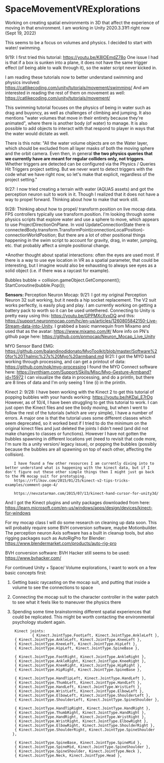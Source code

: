 # SpaceMovementVRExplorations

Working on creating spatial environments in 3D that affect the experience of moving in that environment. 
I am working in Unity 2020.3.31f1 right now (Sept 19, 2022)

This seems to be a focus on volumes and physics. I decided to start with water/ swimming.

9/19:
I first tried this tutorial: https://youtu.be/K8lOEmdZ78o
One issue I had is that if a box is sunken into a plane, it does not have the same trigger effect (of being able to walk through it), so the water script never kicked in. 

I am reading these tutorials now to better understand swimming and physics involved: https://catlikecoding.com/unity/tutorials/movement/swimming/
And am interested in reading the rest of them on movement as well: https://catlikecoding.com/unity/tutorials/movement/

This swimming tutorial focuses on the physics of being in water such as drag and buyoncy, as well as challenges of climbing and jumping. It also mentions "water volumes that move in their entirety because they're animated", where there is another body (of water) to manage. It is also possible to add objects to interact with that respond to player in ways that the water would dictate as well. 

There is this note: "All the water volume objects are on the Water layer, which should be excluded from all layer masks of both the moving sphere and the orbit camera. Even then, in general **the two physics queries that we currently have are meant for regular colliders only, not triggers**. Whether triggers are detected can be configured via the Physics / Queries Hit Triggers project setting. But we never want to detect triggers with the code what we have right now, so let's make that explicit, regardless of the project setting."

9/27: I now tried creating a terrain with water (AQUAS assets) and got the perception neuron suit to work in it. Though I realized that it does not have a way to propel forward. Thinking about how to make that work still. 

9/28: Thinking about how to propel/ transform position on live mocap data. FPS controllers typically use transform.position. I'm looking through some physics scripts that explore water and use a sphere to move, which appears to use ProjectDirectionOnPlane. In void UpdateConnectionState there is connectedBody.transform.TransformPoint(connectionLocalPosition)-connectionWorldPosition;
But there are a lot of other positional things happening in the swim script to account for gravity, drag, in water, jumping, etc. that probably affect a simple positional change. 

*Another thought about spatial interactions: often the eyes are used most. If there is a way to use eye location in VR as a spatial parameter, that could be interesting, but I imagine would also be exhausting to always see eyes as a solid object (i.e. if there was a raycast for example). 


Bubbles bubble = collision.gameObject.GetComponent<bubble>();
        StartCoroutine(bubble.Pop());

<b>Sensors: </b>
Perception Neuron Mocap:
9/21: I got my original Perception Neuron 32 suit working, but it needs a hip socket replacement. 
The V2 suit works perfectly, is easily plug and play. I am currently working on getting a battery pack to worth so it can be used untethered. 
Connecting to Unity is pretty easy using this: https://youtu.be/GPPMXcXvxDQ and this: https://support.neuronmocap.com/hc/en-us/articles/1260805842150-Live-Stream-data-into-Unity. I grabbed a basic mannequin from Mixamo and used that as the avatar: https://www.mixamo.com/#/
More info on PN's github page here: https://github.com/pnmocap/Neuron_Mocap_Live_Unity

MYO Sensor Band EMG:
https://github.com/balandinodidonato/MyoToolkit/blob/master/Software%20for%20Thalmic%27s%20Myo%20armband.md
9/21: I got the MYO band working through processing, and can get a printout of data: https://github.com/nok/myo-processing
I found the MYO Connect software here: https://synthiam.com/Support/Skills/Misc/Myo-Gesture-Armband?id=15972
I can visualize the data in processing, and do a println, but there are 8 lines of data and I'm only seeing 1 line (i) in the println.

Kinect 2:
9/28:
I have been working with the Kinect 2 to get this tutorial of popping bubbles with your hands working: https://youtu.be/hKDaI_E7rDg
However, as of 10/4, I have been struggling to get this tutorial to work. I can just open the Kinect files and see the body moving, but when I went to follow the rest of the tutorials (which are very simple), I have a number of errors. A major one is that the tutorial uses some different classes which seem deprecated, so it worked best if I tried to do the minimum on the original kinect files and just deleted the joints I didn't need (and did not make changes to classes or functions). However I have not gotten the bubbles spawning in different locations yet (need to revisit that code more, I'm sure its a unity version/ legacy issue), or popping the bubbles (possibly because the bubbles are all spawning on top of each other, affecting the collision). 
        
        I have found a few other resources I am currently diving into to better understand what is happening with the kinect data, but if I don't figure out these other simple things then I might just go back to the PN mocap suit for prototyping. 
        https://rfilkov.com/2015/01/25/kinect-v2-tips-tricks-examples/comment-page-4/
        
        https://nevzatarman.com/2015/07/13/kinect-hand-cursor-for-unity3d/
        

And I got the Kinect plugins and unity packages downloaded from here: https://learn.microsoft.com/en-us/windows/apps/design/devices/kinect-for-windows

For my mocap class I will do some research on cleaning up data soon. This will probably require some BVH conversion software, maybe Motionbuilder. 
The perception neuron Axis software has a built in cleanup tools, but also rigging packages such as AutoRigPro for Blender: https://www.blendermarket.com/products/auto-rig-pro


BVH conversion software:
BVH Hacker still seems to be used: https://www.bvhacker.com/


For continued Unity + Space/ Volume explorations, I want to work on a few basic concepts first:
1. Getting basic raycasting on the mocap suit, and putting that inside a volume to see the connections to space
2. Connecting the mocap suit to the character controller in the water patch to see what it feels like to maneuver the physics there
3. Spending some time brainstorming different spatial experiences that could be replicated. This might be worth contacting the environmental psychology student again.
        
        
        Kinect joints:
                { Kinect.JointType.FootLeft, Kinect.JointType.AnkleLeft },
        { Kinect.JointType.AnkleLeft, Kinect.JointType.KneeLeft },
        { Kinect.JointType.KneeLeft, Kinect.JointType.HipLeft },
        { Kinect.JointType.HipLeft, Kinect.JointType.SpineBase },
        
        { Kinect.JointType.FootRight, Kinect.JointType.AnkleRight },
        { Kinect.JointType.AnkleRight, Kinect.JointType.KneeRight },
        { Kinect.JointType.KneeRight, Kinect.JointType.HipRight },
        { Kinect.JointType.HipRight, Kinect.JointType.SpineBase },
        
        { Kinect.JointType.HandTipLeft, Kinect.JointType.HandLeft },
        { Kinect.JointType.ThumbLeft, Kinect.JointType.HandLeft },
        { Kinect.JointType.HandLeft, Kinect.JointType.WristLeft },
        { Kinect.JointType.WristLeft, Kinect.JointType.ElbowLeft },
        { Kinect.JointType.ElbowLeft, Kinect.JointType.ShoulderLeft },
        { Kinect.JointType.ShoulderLeft, Kinect.JointType.SpineShoulder },
        
        { Kinect.JointType.HandTipRight, Kinect.JointType.HandRight },
        { Kinect.JointType.ThumbRight, Kinect.JointType.HandRight },
        { Kinect.JointType.HandRight, Kinect.JointType.WristRight },
        { Kinect.JointType.WristRight, Kinect.JointType.ElbowRight },
        { Kinect.JointType.ElbowRight, Kinect.JointType.ShoulderRight },
        { Kinect.JointType.ShoulderRight, Kinect.JointType.SpineShoulder },
        
        { Kinect.JointType.SpineBase, Kinect.JointType.SpineMid },
        { Kinect.JointType.SpineMid, Kinect.JointType.SpineShoulder },
        { Kinect.JointType.SpineShoulder, Kinect.JointType.Neck },
        { Kinect.JointType.Neck, Kinect.JointType.Head },
